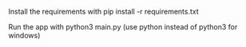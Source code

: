 Install the requirements with 
    pip install -r requirements.txt

Run the app with 
    python3 main.py (use python instead of python3 for windows)
